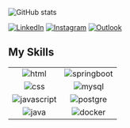 ![GitHub stats](https://github-readme-stats.vercel.app/api?username=thiago-ribeiro1&show_icons=true&theme=dark)

[![LinkedIn](https://img.shields.io/badge/LinkedIn-0077B5?style=for-the-badge&logo=linkedin&logoColor=white)](https://www.linkedin.com/in/thiago-ribeiro-ramos)
[![Instagram](https://img.shields.io/badge/Instagram-E4405F?style=for-the-badge&logo=instagram&logoColor=white)](https://www.instagram.com/thiago_ribeiro__)
[![Outlook](https://img.shields.io/badge/Microsoft_Outlook-0078D4?style=for-the-badge&logo=microsoft-outlook&logoColor=white)](mailto:thiagoribeiroramos_@outlook.com)

## My Skills

<table>
  <tr>
    <td align="center" valign="middle"><img src="https://img.shields.io/badge/html5-%23E34F26.svg?style=for-the-badge&logo=html5&logoColor=white" alt="html" /></td>
    <td align="center" valign="middle"><img src="https://img.shields.io/badge/Spring-6DB33F?style=for-the-badge&logo=spring&logoColor=white" alt="springboot" /></td>
  </tr>
  <tr>
    <td align="center" valign="middle"><img src="https://img.shields.io/badge/CSS-239120?&style=for-the-badge&logo=css3&logoColor=white" alt="css" /></td>
    <td align="center" valign="middle"><img src="https://img.shields.io/badge/MySQL-00000F?style=for-the-badge&logo=mysql&logoColor=white" alt="mysql" /></td>
  </tr>
  <tr>
    <td align="center" valign="middle"><img src="https://img.shields.io/badge/JavaScript-F7DF1E?style=for-the-badge&logo=javascript&logoColor=black" alt="javascript" /></td>
    <td align="center" valign="middle"><img src="https://img.shields.io/badge/PostgreSQL-316192?style=for-the-badge&logo=postgresql&logoColor=white" alt="postgre" /></td>
  </tr>
  <tr>
    <td align="center" valign="middle"><img src="https://img.shields.io/badge/Java-ED8B00?style=for-the-badge&logo=openjdk&logoColor=white" alt="java" /></td>
    <td align="center" valign="middle"><img src="https://img.shields.io/badge/docker-%230db7ed.svg?style=for-the-badge&logo=docker&logoColor=white" alt="docker" /></td>
  </tr>
</table>
